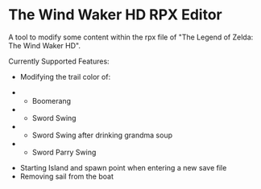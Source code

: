 # The Wind Waker HD RPX Editor
A tool to modify some content within the rpx file of "The Legend of Zelda: The Wind Waker HD".

Currently Supported Features:
- Modifying the trail color of:
* * Boomerang
* * Sword Swing
* * Sword Swing after drinking grandma soup
* * Sword Parry Swing
- Starting Island and spawn point when entering a new save file
- Removing sail from the boat
